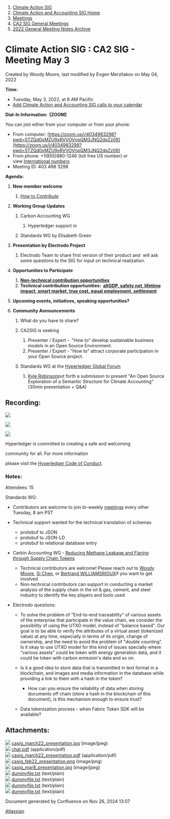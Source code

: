 1. [Climate Action SIG](index.html)
2. [Climate Action and Accounting SIG Home](Climate-Action-and-Accounting-SIG-Home_19005445.html)
3. [Meetings](Meetings_19005583.html)
4. [CA2 SIG General Meetings](CA2-SIG-General-Meetings_19006785.html)
5. [2022 General Meeting Notes Archive](2022-General-Meeting-Notes-Archive_19008715.html)

# Climate Action SIG : CA2 SIG - Meeting May 3

Created by Woody Moore, last modified by Evgen Merzliakov on May 04, 2022

**Time:**

- Tuesday, May 3, 2022, at 8 AM Pacific
- [Add Climate Action and Accounting SIG calls to your calendar](https://lists.hyperledger.org/g/climate-sig/ics/invite.ics?repeatid=24572)

**Dial-In Information:  \[ZOOM]**

You can join either from your computer or from your phone:

- From computer: [https://zoom.us/j/4034983298?pwd=STZQd0xMZU9xRVVOVnpQM3JNQ2dqZz09](https://zoom.us/j/4034983298?pwd=STZQd0xMZU9xRVVOVnpQM3JNQ2dqZz09)
- From phone: +1(855)880-1246 (toll free US number) or view [International numbers](https://zoom.us/u/bAaJoyznp)
- Meeting ID: 403 498 3298

**Agenda:**

1. **New member welcome**
   
   1. [How to Contribute](How-to-Contribute_19006806.html)
2. **Working Group Updates**
   
   1. Carbon Accounting WG
      
      1. Hyperledger support in
   2. Standards WG by Elisabeth Green
3. **Presentation by Electrodo Project**
   
   1. Electrodo Team to share first version of their product and  will ask some questions to the SIG for input on technical realization.
4. **Opportunities to Participate**
   
   1. **[Non-technical contribution opportunities](https://lf-hyperledger.atlassian.net/wiki/display/CASIG/Non-technical+Contribution+Opportunities)**
   2. **Technical contribution opportunities:  [altGDP, safety net, lifetime impact, smart market, true cost, equal employment, settlement](https://lf-hyperledger.atlassian.net/wiki/spaces/events/pages/21792934/altGDP+safety+net+lifetime+impact+smart+market+true+cost+equal+employment+settlement)**
5. **Upcoming events, initiatives, speaking opportunities?**
6. **Community Announcements**
   
   1. What do you have to share?
   2. CA2SIG is seeking
      
      1. Presenter / Expert -  "How to" develop sustainable business models in an Open Source Environment.
      2. Presenter / Expert - "How to" attract corporate participation in your Open Source project.
   3. Standards WG at the [Hyperledger Global Forum](https://events.linuxfoundation.org/hyperledger-global-forum/)
      
      1. [Kyle Robinson](https://lf-hyperledger.atlassian.net/wiki/people/60e73ed74134aa0069502ec1?ref=confluence)put forth a submission to present "An Open Source Exploration of a Semantic Structure for Climate Accounting" (30min presentation + Q&amp;A)

## **Recording:**

**![](plugins/servlet/confluence/placeholder/unknown-attachment)**

![](https://wiki.hyperledger.org/download/attachments/29034696/Antitrustnotice.png?version=1&modificationDate=1581695654000&api=v2)

![](https://wiki.hyperledger.org/download/attachments/2392771/welcome.png?version=2&modificationDate=1572450107000&api=v2)

Hyperledger is committed to creating a safe and welcoming

community for all. For more information

please visit the [Hyperledger Code of Conduct](https://lf-hyperledger.atlassian.net/wiki/spaces/HYP/pages/19595281/Hyperledger+Code+of+Conduct).

### Notes:

Attendees: 15

Standards WG:

- Contributors are welcome to join bi-weekly [meetings](https://lf-hyperledger.atlassian.net/wiki/display/CASIG/CA2+SIG+Standards+WG+Call) every other Tuesday, 8 am PST
- Technical support wanted for the technical translation of schemas
  
  - protobuf to JSON
  - protobuf to JSON-LD
  - protobuf to relational database entry
- Carbin Accounting WG - [Reducing Methane Leakage and Flaring through Supply Chain Tokens](https://lf-hyperledger.atlassian.net/wiki/spaces/events/pages/21792644/Reducing+Methane+Leakage+and+Flaring+through+Supply+Chain+Tokens)
  
  - Technical contributors are welcome! Please reach out to [Woody Moore](https://lf-hyperledger.atlassian.net/wiki/people/70121:310f5eae-a11b-435a-ae52-42b0a796fe0b?ref=confluence), [Si Chen](https://lf-hyperledger.atlassian.net/wiki/people/557058:c49c10c4-25bf-4187-b582-b521c3c33223?ref=confluence), or [Bertrand WILLIAMSRIOUX](https://lf-hyperledger.atlassian.net/wiki/people/712020:57613290-3ad4-4f53-8166-19a9bdb9c047?ref=confluence)if you want to get involved
  - Non-technical contributors can support in conducting a market analysis of the supply chain in the oil &amp; gas, cement, and steel industry to identify the key players and tools used
- Electrodo questions:
  
  - To solve the problem of "End-to-end traceability" of various assets of the enterprise that participate in the value chain, we consider the possibility of using the UTXO model, instead of "balance based". Our goal is to be able to verify the attributes of a virtual asset (tokenized value) at any time, especially in terms of its origin, change of ownership, and the need to avoid the problem of "double counting". Is it okay to use UTXO model for this kind of issues specially where "various assets" could be token with energy generation data, and it could be token with carbon emission's data and so on.
  - Is it a good idea to store data that is transmitted in text format in a blockchain, and images and media information in the database while providing a link to them with a hash in the token?
    
    - How can you ensure the reliability of data when storing documents off chain (store a hash in the blockchain of this document), is this mechanism enough to ensure trust?
  - Data tokenization process - when Fabric Token SDK will be available?

## Attachments:

![](images/icons/bullet_blue.gif) [casig\_march22\_presentation.jpg](attachments/19009216/19009219.jpg) (image/jpeg)  
![](images/icons/bullet_blue.gif) [chat.pdf](attachments/19009216/19009217.pdf) (application/pdf)  
![](images/icons/bullet_blue.gif) [casig\_march22\_presentation.pdf](attachments/19009216/19009220.pdf) (application/pdf)  
![](images/icons/bullet_blue.gif) [casig\_feb22\_presentation.png](attachments/19009216/19009223.png) (image/png)  
![](images/icons/bullet_blue.gif) [casig\_mar8\_presentation.jpg](attachments/19009216/19009222.jpg) (image/jpeg)  
![](images/icons/bullet_blue.gif) [dummyfile.txt](attachments/19009216/19009275.txt) (text/plain)  
![](images/icons/bullet_blue.gif) [dummyfile.txt](attachments/19009216/19009224.txt) (text/plain)  
![](images/icons/bullet_blue.gif) [dummyfile.txt](attachments/19009216/19009218.txt) (text/plain)  
![](images/icons/bullet_blue.gif) [dummyfile.txt](attachments/19009216/19009221.txt) (text/plain)

Document generated by Confluence on Nov 26, 2024 13:07

[Atlassian](http://www.atlassian.com/)
